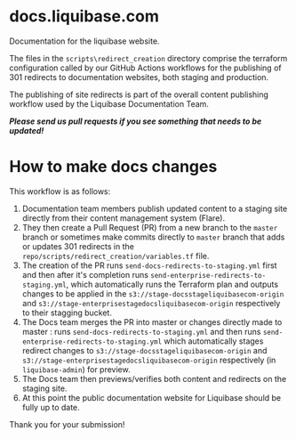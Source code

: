 # docs.liquibase.com

Documentation for the liquibase website.

The files in the `scripts\redirect_creation` directory comprise the terraform configuration called by our GitHub Actions workflows for the publishing of 301 redirects to documentation websites, both staging and production.

The publishing of site redirects is part of the overall content publishing workflow used by the Liquibase Documentation Team.

***Please send us pull requests if you see something that needs to be updated!***

How to make docs changes
====================================================================

This workflow is as follows:

1. Documentation team members publish updated content to a staging site directly from their content management system (Flare).
2. They then create a Pull Request (PR) from a new branch to the `master` branch or sometimes make commits directly to `master` branch that adds or updates 301 redirects in the `repo/scripts/redirect_creation/variables.tf` file.
3. The creation of the PR runs `send-docs-redirects-to-staging.yml` first and then after it's completion runs `send-enterprise-redirects-to-staging.yml`, which automatically runs the Terraform plan and outputs changes to be applied in the `s3://stage-docsstageliquibasecom-origin` and `s3://stage-enterprisestagedocsliquibasecom-origin` respectively to their stagging bucket.
4. The Docs team merges the PR into master or changes directly made to master : runs `send-docs-redirects-to-staging.yml` and then runs `send-enterprise-redirects-to-staging.yml` which automatically stages redirect changes to `s3://stage-docsstageliquibasecom-origin` and `s3://stage-enterprisestagedocsliquibasecom-origin` respectively (in `liquibase-admin`) for preview.
5. The Docs team then previews/verifies both content and redirects on the staging site.
6. At this point the public documentation website for Liquibase should be fully up to date.

Thank you for your submission!
